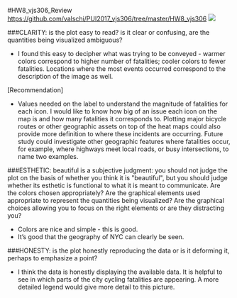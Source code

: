 #HW8_vjs306_Review 
https://github.com/valschi/PUI2017_vjs306/tree/master/HW8_vjs306
![](Cyclist_Fatalities_View.png)

###CLARITY: is the plot easy to read? is it clear or confusing, are the quantities being visualized ambiguous?

- I found this easy to decipher what was trying to be conveyed - warmer colors correspond to higher number of fatalities; cooler colors to fewer fatalities. 
Locations where the most events occurred correspond to the description of the image as well.

[Recommendation] 
- Values needed on the label to understand the magnitude of fatalities for each icon. I would like to know how big of an issue each icon on the map is and how many fatalities it corresponds to. 
Plotting major bicycle routes or other geographic assets on top of the heat maps could also provide more definition to where these incidents are occurring. Future study could investigate other geographic features where fatalities occur, for example, where highways meet local roads, or busy intersections, to name two examples.

###ESTHETIC: beautiful is a subjective judgment: you should not judge the plot on the basis of whether you think it is "beautiful", but you should judge whether its esthetic is functional to what it is meant to communicate. Are the colors chosen appropriately? Are the graphical elements used appropriate to represent the quantities being visualized? Are the graphical choices allowing you to focus on the right elements or are they distracting you?
- Colors are nice and simple - this is good.
- It’s good that the geography of NYC can clearly be seen.


###HONESTY: is the plot honestly reproducing the data or is it deforming it, perhaps to emphasize a point?
- I think the data is honestly displaying the available data. It is helpful to see in which parts of the city cycling fatalities are appearing. A more detailed legend would give more detail to this picture.
